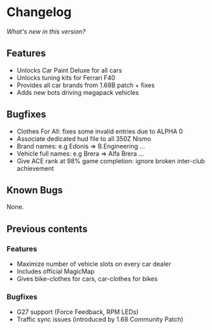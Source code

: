 # Changelog

*What's new in this version?*

## Features

- Unlocks Car Paint Deluxe for all cars
- Unlocks tuning kits for Ferrari F40
- Provides all car brands from 1.68B patch + fixes
- Adds new bots driving megapack vehicles

## Bugfixes

- Clothes For All: fixes some invalid entries due to ALPHA 0
- Associate dedicated hud file to all 350Z Nismo
- Brand names: e.g Edonis => B.Engineering ...
- Vehicle full names: e.g Brera => Alfa Brera ...
- Give ACE rank at 98% game completion: ignore broken inter-club achievement

## Known Bugs

None.

## Previous contents

### Features

- Maximize number of vehicle slots on every car dealer
- Includes official MagicMap
- Gives bike-clothes for cars, car-clothes for bikes

### Bugfixes

- G27 support (Force Feedback, RPM LEDs)
- Traffic sync issues (introduced by 1.68 Community Patch) 
